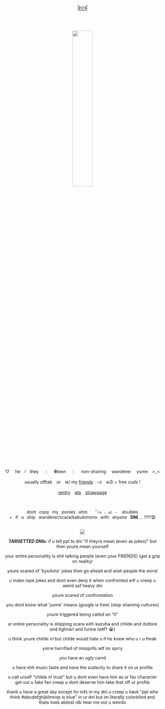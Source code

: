 <div align="center">
  
[ཐི♡ཋྀ](https://genshin-impact.fandom.com/wiki/Wanderer)

　　‎
  
<p align="center">
<img src="https://images4katori.carrd.co/assets/images/image09.png?v=e20802ee" width="36%" height="36%"> 
</p>


<div id="header" align="center">


♡ 　he⠀  ⁄ ⠀they　  ⋮ 　**6**teen　  ⋮ 　‎non-sharing  wanderer  yume　>_<　


usually offtab　*or*　w/ my  <ins>friends</ins>　‎`<3`　‎w2i + free cuds !

[rentry](https://rentry.co/scaraddiction)　[ata](https://scaraddicted.atabook.org/)　[strawpage](https://scaraddicted.straw.page/)

⠀     

dont⠀copy⠀my⠀ponies⠀uhm⠀ ⠀`˚‧꒰ა ☆ ໒꒱ ‧₊`⠀ doubles +⠀if⠀u⠀ship⠀wanderer/scara/kabukimono⠀with⠀*anyone*⠀**DNI** ... ⁉⁉😧
⠀     
⠀     

![](https://komarev.com/ghpvc/?username=scaraddicted&label=how+many+freaks?!&color=242060&style=plastic&base=5046)


***TARGETTED DNIs:***
if u tell ppl to dni "if theyre mean (even as jokes)" but then youre mean yourself

your entire personality is shit talking people (even your FRIENDS) (get a grip on reality)

youre scared of 'kys/kms' jokes then go ahead and wish people the worst

u make rape jokes and dont even deny it when confronted  wtf u creep u weird asf heavy dni

youre scared of confrontation

you dont know what 'yume' means (google is free) (stop shaming cultures)

youre triggered being called an "it"

ur entire personality is shipping scara with kazuha and childe and dottore and tighnari and furina (wtf? :sob:)

u think youre childe irl but childe would hate u if he knew who u r u freak

yoirw twrrified of missprlls wtf im sprry

you have an ugly carrd

u have shit music taste and have the audacity to share it on ur profile

u call urself "childe irl trust" but u dont even have him as ur fav character get out u fake fan creep u dont deserve him take that off ur profile

thank u have a great day except for mfs in my dni u creep
u have "ppl who think #abcdefghijklmnop is blue" in ur dni but im literally colorblind and thats lowk ableist idk hear me out u weirdo
